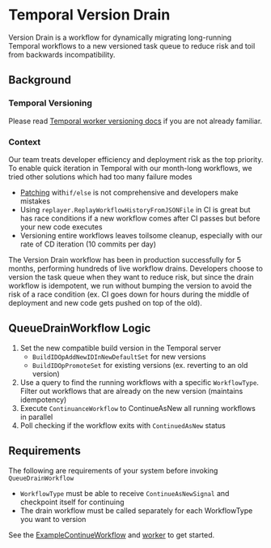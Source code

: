 # Temporal Version Drain

Version Drain is a workflow for dynamically migrating long-running Temporal workflows to a new versioned task queue to reduce risk and toil from backwards incompatibility.

## Background

### Temporal Versioning

Please read [Temporal worker versioning docs](https://docs.temporal.io/dev-guide/go/versioning#worker-versioning) if you are not already familiar.

### Context

Our team treats developer efficiency and deployment risk as the top priority. To enable quick iteration in Temporal with our month-long workflows, we tried other solutions which had too many failure modes

- [Patching](https://docs.temporal.io/workflows#patching) with`if/else` is not comprehensive and developers make mistakes
- Using `replayer.ReplayWorkflowHistoryFromJSONFile` in CI is great but has race conditions if a new workflow comes after CI passes but before your new code executes
- Versioning entire workflows leaves toilsome cleanup, especially with our rate of CD iteration (10 commits per day)

The Version Drain workflow has been in production successfully for 5 months, performing hundreds of live workflow drains. Developers choose to version the task queue when they want to reduce risk, but since the drain workflow is idempotent, we run without bumping the version to avoid the risk of a race condition (ex. CI goes down for hours during the middle of deployment and new code gets pushed on top of the old).

## QueueDrainWorkflow Logic

1. Set the new compatible build version in the Temporal server
   - `BuildIDOpAddNewIDInNewDefaultSet` for new versions
   - `BuildIDOpPromoteSet` for existing versions (ex. reverting to an old version)
2. Use a query to find the running workflows with a specific `WorkflowType`. Filter out workflows that are already on the new version (maintains idempotency)
3. Execute `ContinuanceWorkflow` to ContinueAsNew all running workflows in parallel
4. Poll checking if the workflow exits with `ContinuedAsNew` status

## Requirements

The following are requirements of your system before invoking `QueueDrainWorkflow`

- `WorkflowType` must be able to receive `ContinueAsNewSignal` and checkpoint itself for continuing
- The drain workflow must be called separately for each WorkflowType you want to version

See the [ExampleContinueWorkflow](./examples/example.go) and [worker](./examples/worker/worker.go) to get started.
